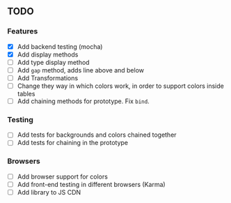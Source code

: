 ## TODO

### Features

- [x] Add backend testing (mocha)
- [x] Add display methods
- [ ] Add type display method
- [ ] Add `gap` method, adds line above and below
- [ ] Add Transformations
- [ ] Change they way in which colors work, in order to support colors inside tables
- [ ] Add chaining methods for prototype. Fix `bind`.

### Testing

- [ ] Add tests for backgrounds and colors chained together
- [ ] Add tests for chaining in the prototype

### Browsers

- [ ] Add browser support for colors
- [ ] Add front-end testing in different browsers (Karma)
- [ ] Add library to JS CDN
